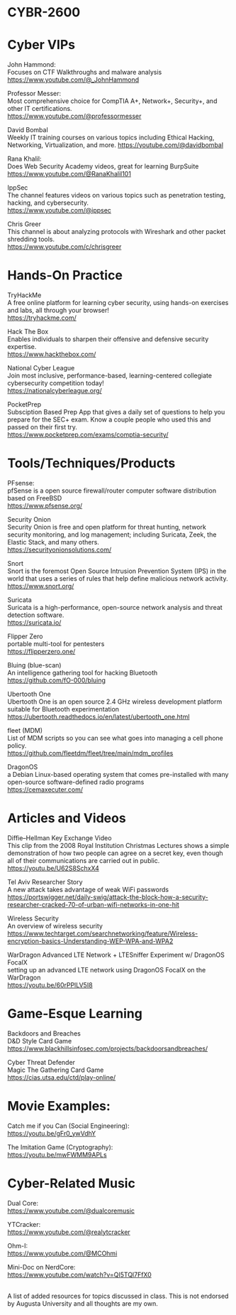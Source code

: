 # CYBR-2600

# Cyber VIPs 
John Hammond: <br />
Focuses on CTF Walkthroughs and malware analysis <br />
https://www.youtube.com/@_JohnHammond

Professor Messer: <br />
Most comprehensive choice for CompTIA A+, Network+, Security+, and other IT certifications. <br />
https://www.youtube.com/@professormesser

David Bombal <br />
Weekly IT training courses on various topics including Ethical Hacking, Networking, Virtualization, and more.
https://youtube.com/@davidbombal

Rana Khalil: <br />
Does Web Security Academy videos, great for learning BurpSuite <br />
https://www.youtube.com/@RanaKhalil101

IppSec <br />
The channel features videos on various topics such as penetration testing, hacking, and cybersecurity. <br />
https://www.youtube.com/@ippsec

Chris Greer <br />
This channel is about analyzing protocols with Wireshark and other packet shredding tools. <br />
https://www.youtube.com/c/chrisgreer


# Hands-On Practice
TryHackMe <br />
A free online platform for learning cyber security, using hands-on exercises and labs, all through your browser! <br />
https://tryhackme.com/

Hack The Box <br />
Enables individuals to sharpen their offensive and defensive security expertise. <br />
https://www.hackthebox.com/

National Cyber League <br />
Join most inclusive, performance-based, learning-centered collegiate cybersecurity competition today! <br />
https://nationalcyberleague.org/

PocketPrep <br />
Subsciption Based Prep App that gives a daily set of questions to help you prepare for the SEC+ exam. Know a couple people who used this and passed on their first try. <br />
https://www.pocketprep.com/exams/comptia-security/

# Tools/Techniques/Products
PFsense: <br />
pfSense is a open source firewall/router computer software distribution based on FreeBSD <br />
https://www.pfsense.org/

Security Onion <br />
Security Onion is free and open platform for threat hunting, network security monitoring, and log management; including Suricata, Zeek, the Elastic Stack, and many others. <br />
https://securityonionsolutions.com/

Snort <br />
Snort is the foremost Open Source Intrusion Prevention System (IPS) in the world that uses a series of rules that help define malicious network activity. <br />
https://www.snort.org/

Suricata <br />
Suricata is a high-performance, open-source network analysis and threat detection software. <br />
https://suricata.io/

Flipper Zero <br />
portable multi-tool for pentesters <br />
https://flipperzero.one/

Bluing (blue-scan) <br />
An intelligence gathering tool for hacking Bluetooth <br />
https://github.com/fO-000/bluing <br />

Ubertooth One <br />
Ubertooth One is an open source 2.4 GHz wireless development platform suitable for Bluetooth experimentation <br />
https://ubertooth.readthedocs.io/en/latest/ubertooth_one.html <br />

fleet (MDM) <br />
List of MDM scripts so you can see what goes into managing a cell phone policy. <br />
https://github.com/fleetdm/fleet/tree/main/mdm_profiles

DragonOS <br />
a Debian Linux-based operating system that comes pre-installed with many open-source software-defined radio programs <br />
https://cemaxecuter.com/

# Articles and Videos
Diffie–Hellman Key Exchange Video <br />
This clip from the 2008 Royal Institution Christmas Lectures shows a simple demonstration of how two people can agree on a secret key, even though all of their communications are carried out in public. <br />
https://youtu.be/U62S8SchxX4

Tel Aviv Researcher Story <br />
A new attack takes advantage of weak WiFi passwords <br />
https://portswigger.net/daily-swig/attack-the-block-how-a-security-researcher-cracked-70-of-urban-wifi-networks-in-one-hit <br />

Wireless Security <br />
An overview of wireless security <br />
https://www.techtarget.com/searchnetworking/feature/Wireless-encryption-basics-Understanding-WEP-WPA-and-WPA2

WarDragon Advanced LTE Network + LTESniffer Experiment w/ DragonOS FocalX <br />
setting up an advanced LTE network using DragonOS FocalX on the WarDragon <br />
https://youtu.be/60rPPlLV5I8

# Game-Esque Learning

Backdoors and Breaches <br />
D&D Style Card Game <br />
https://www.blackhillsinfosec.com/projects/backdoorsandbreaches/

Cyber Threat Defender <br />
Magic The Gathering Card Game <br />
https://cias.utsa.edu/ctd/play-online/

# Movie Examples:
Catch me if you Can (Social Engineering): <br />
https://youtu.be/gFr0_ywVdhY

The Imitation Game (Cryptography): <br />
https://youtu.be/mwFWMM9APLs

# Cyber-Related Music
Dual Core: <br />
https://www.youtube.com/@dualcoremusic

YTCracker: <br />
https://www.youtube.com/@realytcracker

Ohm-I: <br />
https://www.youtube.com/@MCOhmi

Mini-Doc on NerdCore: <br />
https://www.youtube.com/watch?v=QI5TQl7FfX0

<br />
A list of added resources for topics discussed in class.
This is not endorsed by Augusta University and all thoughts are my own.
